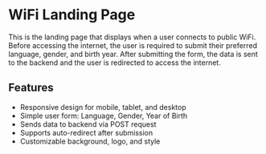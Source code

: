 # WiFi Landing Page

This is the landing page that displays when a user connects to public WiFi. Before accessing the internet, the user is required to submit their preferred language, gender, and birth year. After submitting the form, the data is sent to the backend and the user is redirected to access the internet.


## Features

- Responsive design for mobile, tablet, and desktop
- Simple user form: Language, Gender, Year of Birth
- Sends data to backend via POST request
- Supports auto-redirect after submission
- Customizable background, logo, and style
